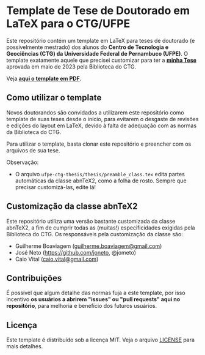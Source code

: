 # Template de Tese de Doutorado em LaTeX para o CTG/UFPE

Este repositório contém um template em LaTeX para teses de doutorado (e possivelmente mestrado) dos alunos do **Centro de Tecnologia e Geociências (CTG) da Universidade Federal de Pernambuco (UFPE)**. O template exatamente aquele que precisei customizar para ter a **[minha Tese](https://github.com/gboaviagem/phd-thesis)** aprovada em maio de 2023 pela Biblioteca do CTG.

Veja **[aqui o template em PDF](./thesis/out/main.pdf)**.

## Como utilizar o template

Novos doutorandos são convidados a utilizarem este repositório como template de suas teses desde o início, para evitarem o desgaste de revisões e edições do layout em LaTeX, devido à falta de adequação com as normas da Biblioteca do CTG.

Para utilizar o template, basta clonar este repositório e preencher com os arquivos de sua tese.

Observação:

- O arquivo `ufpe-ctg-thesis/thesis/preamble_class.tex` edita partes automáticas da classe abnTeX2, como a folha de rosto. Sempre que precisar customizá-las, edite lá!


## Customização da classe abnTeX2

Este repositório utiliza uma versão bastante customizada da classe abnTeX2, a fim de cumprir todas as (muitas!) especificidades exigidas pela Biblioteca do CTG. Os responsáveis pela customização da classe são:

- Guilherme Boaviagem (guilherme.boaviagem@gmail.com)
- José Neto (https://github.com/joneto, @jometo)
- Caio Vital (caio.vital@gmail.com)

## Contribuições

É possível que algum detalhe das normas fuja a este template, por isso incentivo **os usuários a abrirem "issues" ou "pull requests" aqui no repositório**, para melhoria e benefício dos futuros usuários.

## Licença

Este template é distribuído sob a licença MIT. Veja o arquivo [LICENSE](LICENSE) para mais detalhes.